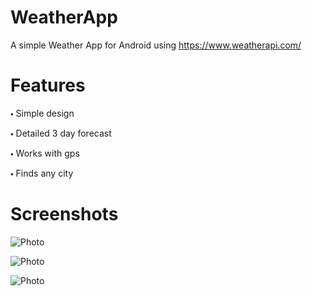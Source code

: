 # WeatherApp
A simple Weather App for Android using https://www.weatherapi.com/

# Features
 🞄 Simple design
 
 🞄 Detailed 3 day forecast
 
 🞄 Works with gps
 
 
 🞄 Finds any city 

# Screenshots 
![Photo](https://ibb.co/G906V3x)

![Photo](https://ibb.co/Ybj2mWw)

![Photo](https://ibb.co/Tb9FxCs)
